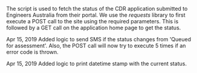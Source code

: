 The script is used to fetch the status of the CDR application submitted to Engineers Australia from their portal. We use the *requests* library to first execute a POST call to the site using the required parameters. This is followed by a GET call on the application home page to get the status.

Apr 15, 2019
Added logic to send SMS if the status changes from 'Queued for assessment'. Also, the POST call will now try to execute 5 times if an error code is thrown.

Apr 15, 2019
Added logic to print datetime stamp with the current status.

